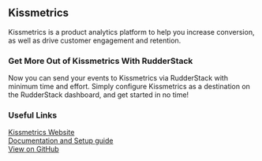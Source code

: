 ## Kissmetrics

Kissmetrics is a product analytics platform to help you increase conversion, as well as drive customer engagement and retention.

### Get More Out of Kissmetrics With RudderStack

Now you can send your events to Kissmetrics via RudderStack with minimum time and effort. Simply configure Kissmetrics as a destination on the RudderStack dashboard, and get started in no time!

### Useful Links

[Kissmetrics Website][]  
[Documentation and Setup guide][]  
[View on GitHub][]

[//]: # "These are reference links used in the body of this note and get stripped out when the markdown processor does its job. There is no need to format nicely because it shouldn't be seen. Thanks SO - http://stackoverflow.com/questions/4823468/store-comments-in-markdown-syntax"
[kissmetrics website]: https://www.kissmetricshq.com/
[documentation and setup guide]: https://docs.rudderstack.com/destinations/kissmetrics
[view on github]: https://github.com/rudderlabs/rudder-transformer/tree/master/v0/destinations/kissmetrics
